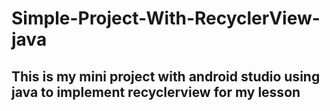 # Simple-Project-With-RecyclerView-java
## This is my mini project with android studio using java to implement recyclerview for my lesson
